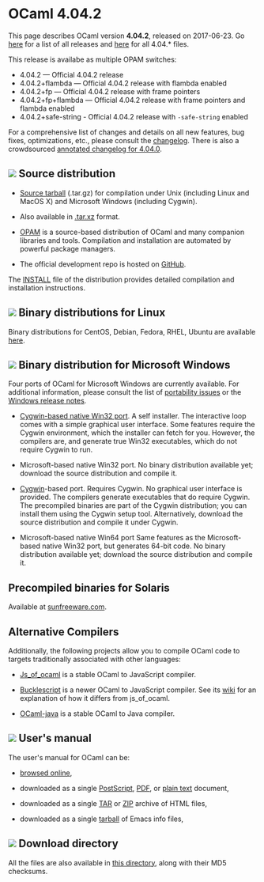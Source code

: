<!-- ((! set title OCaml 4.04 !)) -->

# OCaml 4.04.2
This page describes OCaml version **4.04.2**, released on
2017-06-23. Go [here](./) for a list of all releases and
[here](http://caml.inria.fr/pub/distrib/ocaml-4.04/) for all 4.04.*
files.

This release is availabe as multiple OPAM switches:

- 4.04.2 — Official 4.04.2 release
- 4.04.2+flambda — Official 4.04.2 release with flambda enabled
- 4.04.2+fp — Official 4.04.2 release with frame pointers
- 4.04.2+fp+flambda — Official 4.04.2 release with frame pointers and flambda enabled
- 4.04.2+safe-string - Official 4.04.2 release with `-safe-string` enabled

For a comprehensive list of changes and details on all new features,
bug fixes, optimizations, etc., please consult the
[changelog](http://caml.inria.fr/pub/distrib/ocaml-4.04/notes/Changes). There
is also a crowdsourced [annotated
changelog for 4.04.0](https://github.com/gasche/ocaml-releases-change-explanation/wiki/4.04.0-changes-explanation).

## ![](../img/source.gif "") Source distribution

- [Source
  tarball](http://caml.inria.fr/pub/distrib/ocaml-4.04/ocaml-4.04.2.tar.gz)
  (.tar.gz) for compilation under Unix (including Linux and MacOS X)
  and Microsoft Windows (including Cygwin).

- Also available in
  [.tar.xz](http://caml.inria.fr/pub/distrib/ocaml-4.04/ocaml-4.04.2.tar.xz)
  format.

- [OPAM](https://opam.ocaml.org/) is a source-based distribution of
  OCaml and many companion libraries and tools. Compilation and
  installation are automated by powerful package managers.

- The official development repo is hosted on
  [GitHub](https://github.com/ocaml/ocaml).

The [INSTALL](http://caml.inria.fr/pub/distrib/ocaml-4.04/notes/INSTALL.adoc)
file of the distribution provides detailed compilation and
installation instructions.


## ![](../img/linux.gif "") Binary distributions for Linux

Binary distributions for CentOS, Debian, Fedora, RHEL, Ubuntu are
available
[here](http://software.opensuse.org/download.html?project=home%3Aocaml&package=ocaml).


## ![](../img/windows.gif "") Binary distribution for Microsoft Windows

Four ports of OCaml for Microsoft Windows are currently available. For
additional information, please consult the list of [portability
issues](/learn/portability.html) or the
[Windows release
notes](http://caml.inria.fr/pub/distrib/ocaml-4.04/notes/README.win32.adoc).

- [Cygwin-based native Win32
  port](http://protz.github.com/ocaml-installer/). A self
  installer. The interactive loop comes with a simple graphical user
  interface. Some features require the Cygwin environment, which the
  installer can fetch for you. However, the compilers are, and
  generate true Win32 executables, which do not require Cygwin to run.

- Microsoft-based native Win32 port. No binary distribution available
  yet; download the source distribution and compile it.

- [Cygwin](http://cygwin.com/)-based port. Requires Cygwin. No
  graphical user interface is provided. The compilers generate
  executables that do require Cygwin. The precompiled binaries are
  part of the Cygwin distribution; you can install them using the
  Cygwin setup tool. Alternatively, download the source distribution
  and compile it under Cygwin.

- Microsoft-based native Win64 port Same features as the
  Microsoft-based native Win32 port, but generates 64-bit code. No
  binary distribution available yet; download the source distribution
  and compile it.


## Precompiled binaries for Solaris

Available at [sunfreeware.com](http://sunfreeware.com/).


## Alternative Compilers

Additionally, the following projects allow you to compile OCaml code to
targets traditionally associated with other languages:

* [Js_of_ocaml](http://ocsigen.org/js_of_ocaml/) is a stable OCaml
  to JavaScript compiler.

* [Bucklescript](http://bucklescript.github.io/bucklescript/) is a newer
  OCaml to JavaScript compiler. See its
  [wiki](https://github.com/bucklescript/bucklescript/wiki/Differences-from-js_of_ocaml)
  for an explanation of how it differs from js_of_ocaml.

* [OCaml-java](http://www.ocamljava.org/) is a stable OCaml to
  Java compiler.


## ![](../img/doc.gif "") User's manual

The user's manual for OCaml can be:

- [browsed
  online](http://caml.inria.fr/pub/docs/manual-ocaml-4.04/index.html),

- downloaded as a single
  [PostScript](http://caml.inria.fr/pub/distrib/ocaml-4.04/ocaml-4.04-refman.ps.gz),
  [PDF](http://caml.inria.fr/pub/distrib/ocaml-4.04/ocaml-4.04-refman.pdf),
  or [plain
  text](http://caml.inria.fr/pub/distrib/ocaml-4.04/ocaml-4.04-refman.txt)
  document,

- downloaded as a single
  [TAR](http://caml.inria.fr/pub/distrib/ocaml-4.04/ocaml-4.04-refman-html.tar.gz)
  or
  [ZIP](http://caml.inria.fr/pub/distrib/ocaml-4.04/ocaml-4.04-refman-html.zip)
  archive of HTML files,

- downloaded as a single
  [tarball](http://caml.inria.fr/pub/distrib/ocaml-4.04/ocaml-4.04-refman.info.tar.gz)
  of Emacs info files,


## ![](../img/source.gif "") Download directory

All the files are also available in [this
directory](http://caml.inria.fr/pub/distrib/ocaml-4.04), along with
their MD5 checksums.
